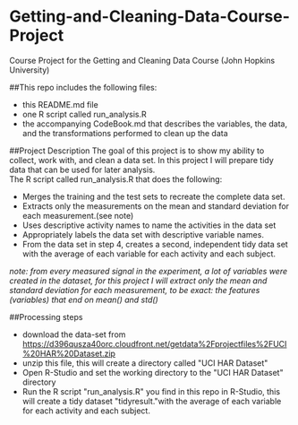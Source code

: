 # Getting-and-Cleaning-Data-Course-Project
Course Project for the Getting and Cleaning Data Course (John Hopkins University)

##This repo includes the following files:
- this README.md file
- one R script called run_analysis.R 
- the accompanying CodeBook.md that describes the variables, the data, and the transformations performed to clean up the data
 
##Project Description
The goal of this project is to show my ability to collect, work with, and clean a data set. In this project I will prepare tidy data that can be used for later analysis.  
The R script called run_analysis.R that does the following:

- Merges the training and the test sets to recreate the complete data set.
- Extracts only the measurements on the mean and standard deviation for each measurement.(see note) 
- Uses descriptive activity names to name the activities in the data set
- Appropriately labels the data set with descriptive variable names. 
- From the data set in step 4, creates a second, independent tidy data set with the average of each variable for each activity and each subject.

*note: from every measured signal in the experiment, a lot of variables were created in the dataset, for this project I will extract only the mean and standard deviation for each measurement, to be exact: the features (variables) that end on mean() and std()*

##Processing steps
- download the data-set from https://d396qusza40orc.cloudfront.net/getdata%2Fprojectfiles%2FUCI%20HAR%20Dataset.zip
- unzip this file, this will create a directory called "UCI HAR Dataset"
- Open R-Studio and set the working directory to the "UCI HAR Dataset" directory
- Run the R script "run_analysis.R" you find in this repo in R-Studio, this will create a tidy dataset "tidyresult."with the average of each variable for each activity and each subject.

